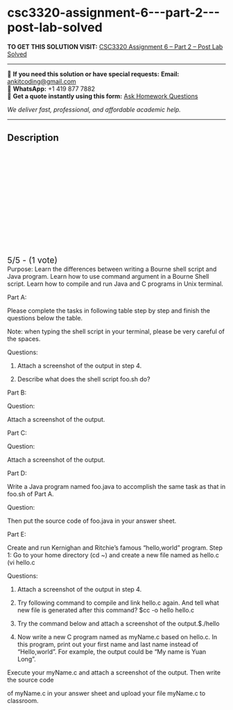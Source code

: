 # csc3320-assignment-6---part-2---post-lab-solved
**TO GET THIS SOLUTION VISIT:** [CSC3320 Assignment 6 – Part 2 – Post Lab Solved](https://www.ankitcodinghub.com/product/csc3320-system-level-programming-lab-assignment-6-part-2-post-lab-solved/)


---

📩 **If you need this solution or have special requests:** **Email:** ankitcoding@gmail.com  
📱 **WhatsApp:** +1 419 877 7882  
📄 **Get a quote instantly using this form:** [Ask Homework Questions](https://www.ankitcodinghub.com/services/ask-homework-questions/)

*We deliver fast, professional, and affordable academic help.*

---

<h2>Description</h2>



<div class="kk-star-ratings kksr-auto kksr-align-center kksr-valign-top" data-payload="{&quot;align&quot;:&quot;center&quot;,&quot;id&quot;:&quot;114088&quot;,&quot;slug&quot;:&quot;default&quot;,&quot;valign&quot;:&quot;top&quot;,&quot;ignore&quot;:&quot;&quot;,&quot;reference&quot;:&quot;auto&quot;,&quot;class&quot;:&quot;&quot;,&quot;count&quot;:&quot;1&quot;,&quot;legendonly&quot;:&quot;&quot;,&quot;readonly&quot;:&quot;&quot;,&quot;score&quot;:&quot;5&quot;,&quot;starsonly&quot;:&quot;&quot;,&quot;best&quot;:&quot;5&quot;,&quot;gap&quot;:&quot;4&quot;,&quot;greet&quot;:&quot;Rate this product&quot;,&quot;legend&quot;:&quot;5\/5 - (1 vote)&quot;,&quot;size&quot;:&quot;24&quot;,&quot;title&quot;:&quot;CSC3320  Assignment 6 - Part 2 - Post Lab Solved&quot;,&quot;width&quot;:&quot;138&quot;,&quot;_legend&quot;:&quot;{score}\/{best} - ({count} {votes})&quot;,&quot;font_factor&quot;:&quot;1.25&quot;}">

<div class="kksr-stars">

<div class="kksr-stars-inactive">
            <div class="kksr-star" data-star="1" style="padding-right: 4px">


<div class="kksr-icon" style="width: 24px; height: 24px;"></div>
        </div>
            <div class="kksr-star" data-star="2" style="padding-right: 4px">


<div class="kksr-icon" style="width: 24px; height: 24px;"></div>
        </div>
            <div class="kksr-star" data-star="3" style="padding-right: 4px">


<div class="kksr-icon" style="width: 24px; height: 24px;"></div>
        </div>
            <div class="kksr-star" data-star="4" style="padding-right: 4px">


<div class="kksr-icon" style="width: 24px; height: 24px;"></div>
        </div>
            <div class="kksr-star" data-star="5" style="padding-right: 4px">


<div class="kksr-icon" style="width: 24px; height: 24px;"></div>
        </div>
    </div>

<div class="kksr-stars-active" style="width: 138px;">
            <div class="kksr-star" style="padding-right: 4px">


<div class="kksr-icon" style="width: 24px; height: 24px;"></div>
        </div>
            <div class="kksr-star" style="padding-right: 4px">


<div class="kksr-icon" style="width: 24px; height: 24px;"></div>
        </div>
            <div class="kksr-star" style="padding-right: 4px">


<div class="kksr-icon" style="width: 24px; height: 24px;"></div>
        </div>
            <div class="kksr-star" style="padding-right: 4px">


<div class="kksr-icon" style="width: 24px; height: 24px;"></div>
        </div>
            <div class="kksr-star" style="padding-right: 4px">


<div class="kksr-icon" style="width: 24px; height: 24px;"></div>
        </div>
    </div>
</div>


<div class="kksr-legend" style="font-size: 19.2px;">
            5/5 - (1 vote)    </div>
    </div>
Purpose: Learn the differences between writing a Bourne shell script and Java program. Learn how to use command argument in a Bourne Shell script. Learn how to compile and run Java and C programs in Unix terminal.

Part A:

Please complete the tasks in following table step by step and finish the questions below the table.

Note: when typing the shell script in your terminal, please be very careful of the spaces.

Questions:

1) Attach a screenshot of the output in step 4.

2) Describe what does the shell script foo.sh do?

Part B:

Question:

Attach a screenshot of the output.

Part C:

Question:

Attach a screenshot of the output.

Part D:

Write a Java program named foo.java to accomplish the same task as that in foo.sh of Part A.

Question:

Then put the source code of foo.java in your answer sheet.

Part E:

Create and run Kernighan and Ritchie’s famous “hello,world” program. Step 1: Go to your home directory (cd ~) and create a new file named as hello.c (vi hello.c

Questions:

1) Attach a screenshot of the output in step 4.

2) Try following command to compile and link hello.c again. And tell what new file is generated after this command? $cc -o hello hello.c

3) Try the command below and attach a screenshot of the output.$./hello

4) Now write a new C program named as myName.c based on hello.c. In this program, print out your first name and last name instead of “Hello,world”. For example, the output could be “My name is Yuan Long”.

Execute your myName.c and attach a screenshot of the output. Then write the source code

of myName.c in your answer sheet and upload your file myName.c to classroom.
